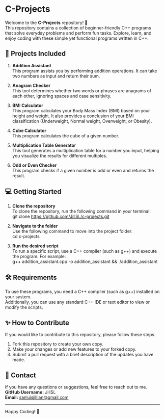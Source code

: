 # C-Projects

Welcome to the **C-Projects** repository! 👋  
This repository contains a collection of beginner-friendly C++ programs that solve everyday problems and perform fun tasks. Explore, learn, and enjoy coding with these simple yet functional programs written in C++.

## 📂 Projects Included
1. **Addition Assistant**  
   This program assists you by performing addition operations. It can take two numbers as input and return their sum.

2. **Anagram Checker**  
   This tool determines whether two words or phrases are anagrams of each other, ignoring spaces and case sensitivity.
   
4. **BMI Calculator**  
   This program calculates your Body Mass Index (BMI) based on your height and weight. It also provides a conclusion of your BMI classification (Underweight, Normal weight, Overweight, or Obesity).

5. **Cube Calculator**  
   This program calculates the cube of a given number.

6. **Multiplication Table Generator**  
   This tool generates a multiplication table for a number you input, helping you visualize the results for different multiples.

7. **Odd or Even Checker**  
   This program checks if a given number is odd or even and returns the result.

## 💻 Getting Started

1. **Clone the repository**  
   To clone the repository, run the following command in your terminal:  
   git clone https://github.com/JillSL/c-projects.git

2. **Navigate to the folder**  
   Use the following command to move into the project folder:  
   cd c-projects

3. **Run the desired script**  
   To run a specific script, use a C++ compiler (such as g++) and execute the program. For example:  
   g++ addition_assistant.cpp -o addition_assistant && ./addition_assistant

## 🛠️ Requirements
To use these programs, you need a C++ compiler (such as g++) installed on your system.  
Additionally, you can use any standard C++ IDE or text editor to view or modify the scripts.

## ✨ How to Contribute
If you would like to contribute to this repository, please follow these steps:  
1. Fork this repository to create your own copy.  
2. Make your changes or add new features to your forked copy.  
3. Submit a pull request with a brief description of the updates you have made.

## 📧 Contact
If you have any questions or suggestions, feel free to reach out to me.  
**GitHub Username:** JillSL  
**Email:** sanluisjillian@gmail.com  

---

Happy Coding! 🌟

